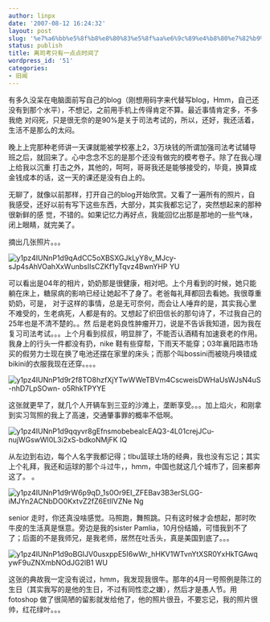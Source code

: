 ```yaml
---
author: linpx
date: '2007-08-12 16:24:32'
layout: post
slug: '%e7%a6%bb%e5%8f%b8%e8%80%83%e5%8f%aa%e6%9c%89%e4%b8%80%e7%82%b9%e7%82%b9%e6%97%b6%e9%97%b4%e4%ba%86'
status: publish
title: 离司考只有一点点时间了
wordpress_id: '51'
categories:
- 旧闻
---
```


有多久没呆在电脑面前写自己的blog（刚想用码字来代替写blog，Hmm，自己还没有到那个水平），不想记，之前用手机上传得肯定不算。最近事情肯定多，不多我绝
对闷死，只是很无奈的是90%是关于司法考试的，所以，还好，我还活着，生活不是那么的太闷。


晚上上完那种老师讲一天课就能被学校塞上2，3万块钱的所谓加强司法考试辅导班之后，就回来了。心中念念不忘的是那个还没有做完的模考卷子。除了在我心理上给我以沉重
打击之外，其他的，呵呵，哥哥我还是能够接受的，毕竟，换算成金钱成本的话，这一天的课还是没有白上的。


无聊了，就像以前那样，打开自己的blog开始欣赏。又看了一遍所有的照片，自我感受，还好以前有写下这些东西，大部分，其实我都忘记了，突然想起来的那种很新鲜的感
觉，不错的。如果记忆力再好点，我能回忆出那是那地的一些气味，闭上眼睛，就完美了。


摘出几张照片。。。

![y1pz4IUNnP1d9qAdCC5oXBSXGJkLyY8v_MJcy-sJp4sAhVOahXxWunbsIIsCZKf1yTqvz4BwnYHP
YU](http://farm2.static.flickr.com/1138/1094407832_4e4c42a7b2.jpg?v=0)

  
可以看出是04年的相片，奶奶那是很健康，相对吧。上个月看到的时候，她只能躺在床上，糖尿病的影响已经让她起不了身了。老爸每礼拜都回去看她。我很尊重奶奶，可是，
对于这样的事情，总是无可奈何，而会让人唾弃的是，其实我心里不难受的，生老病死，人都是有的。又想起了织田信长的那句诗了，不过我自己的25年也是不清不楚的。。然
后是老妈良性肿瘤开刀，说是不告诉我知道，因为我在复习司法考试。。。上个月看到叔叔，明显胖了，不能否认酒精有加速衰老的作用。我身上的行头一件都没有扔，nike
鞋有些穿帮，下雨天不能穿；03年襄阳路市场买的假劳力士现在换了电池还摆在家里的床头；而那个叫bossini而被晓丹唤错成bikini的衣服我现在还穿。。。。

  

![y1pz4IUNnP1d9r2f8TO8hzfXjYTwWWeTBVm4CscweisDWHaUsWJsN4uS-nhD7LpSOwn-
o5RhkTPYYE](http://farm2.static.flickr.com/1285/1093544821_57cce29d2f.jpg?v=0)

  
这张就更早了，就几个人开辆车到三亚的沙滩上，垄断享受。。。加上焰火，和刚拿到实习驾照的我上了高速，交通肇事罪的概率不低啊。

  

![y1pz4IUNnP1d9qqyvr8gEfnsmobebealcEAQ3-4L01crejJCu-nujWGswWl0L3i2xS-bdkoNMjFK
IQ](http://farm2.static.flickr.com/1337/1094406964_aeb2fd0ef1.jpg?v=0)

  
从左边到右边，每个人名字我都记得；tlbu篮球土场的经典，我也没有忘记；其实上个礼拜，我还和运球的那个斗过牛，，hmm，中国也就这几个城市了，回来都奔这了。
。

  

![y1pz4IUNnP1d9rW6p9qD_1s0Or9EI_ZFEBav3B3erSLGG-iMJYn2ACNbDO0KxtvZ2fZ6EtIIVZNe
Ng](http://farm2.static.flickr.com/1311/1093545543_5ca5ad29d7.jpg?v=0)

  
senior 走时，你还真没啥感觉。马照跑，舞照跳。只有这时候才会想起，那时吹牛皮的生活真是惬意。旁边是我的sister
Pamlia，10月份结婚，可惜我到不了了；后面的不是我师兄，是我老师，居然在吐舌头，真是美国到底了。。。

![y1pz4IUNnP1d9oBGIJV0usxppE5I6wWr_hHKV1WTvnYtXSR0YxHkTGAwqywF9uZNXmbNOdJG2lB1
WU](http://farm2.static.flickr.com/1228/1093669193_a1b23277e8.jpg?v=0)

  
这张的典故我一定没有说过，hmm，我发现我很牛。那年的4月一号照例是陈江的生日（其实我写的是他的生日，不过有同性恋之嫌），然后才是愚人节。用fotoshop
做了很简陋的留影就发给他了，他的照片很丑，不要忘记，我的照片很帅，红花绿叶。。。

  

  
  

  

  

  

  

